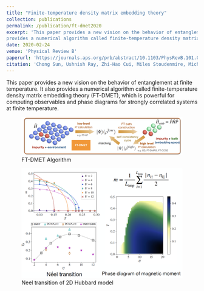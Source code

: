 ```yaml
---
title: "Finite-temperature density matrix embedding theory"
collection: publications
permalink: /publication/ft-dmet2020
excerpt: 'This paper provides a new vision on the behavior of entanglement at finite temperature. It also
provides a numerical algorithm called finite-temperature density matrix embedding theory (FT-DMET), which is powerful for computing observables and phase diagrams for strongly correlated systems at finite temperature.'
date: 2020-02-24
venue: 'Physical Review B'
paperurl: 'https://journals.aps.org/prb/abstract/10.1103/PhysRevB.101.075131'
citation: 'Chong Sun, Ushnish Ray, Zhi-Hao Cui, Miles Stoudenmire, Michel Ferrero, and Garnet Kin-Lic Chan. Phys. Rev. B 101, 075131 (2020) '
---
```


This paper provides a new vision on the behavior of entanglement at finite temperature. It also
provides a numerical algorithm called finite-temperature density matrix embedding theory (FT-DMET), which is powerful for computing observables and phase diagrams for strongly correlated systems at finite temperature.
<!-- 
![FT-DMET algorithm](../images/publications/FT-DMET.png "FT-DMET Algorithm")
![2D Hubbard model](../images/publications/2D_Hubbard.png "2D Hubbard Model") -->
<figure>
  <img
  src="../images/publications/FT-DMET.png"
  alt="FT-DMET Algorithm">
  <figcaption>FT-DMET Algorithm</figcaption>
</figure>
<figure>
  <img
  src="../images/publications/2D_Hubbard.png"
  alt="ft 2d hubbard">
  <figcaption>Neel transition of 2D Hubbard model</figcaption>
</figure>